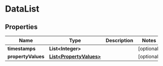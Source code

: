 

# DataList


## Properties

| Name | Type | Description | Notes |
|------------ | ------------- | ------------- | -------------|
|**timestamps** | **List&lt;Integer&gt;** |  |  [optional] |
|**propertyValues** | [**List&lt;PropertyValues&gt;**](PropertyValues.md) |  |  [optional] |



